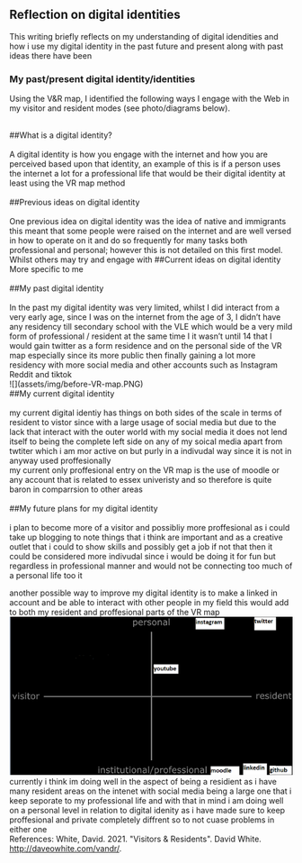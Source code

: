 ## Reflection on digital identities

This writing briefly reflects on my understanding of digital idendities and how i use my digital identity in the past future and present along with past ideas there have been



### My past/present digital identity/identities
Using the V&R map, I identified the following ways I engage with the Web in my visitor and resident modes (see photo/diagrams below). 


<br>
##What is a digital identity? <br>
<br>
A digital identity is how you engage with the internet and how you are perceived based upon that identity, an example of this is if a person uses the internet a lot for a professional life that would be their digital identity at least using the VR map method <br>
<br>
##Previous ideas on digital identity <br>
<br>
One previous idea on digital identity was the idea of native and immigrants this meant that some people were raised on the internet and are well versed in how to operate on it and do so frequently for many tasks both professional and personal; however this is not detailed on this first model. Whilst others may try and engage with 
##Current ideas on digital identity <br>
More specific to me <br>
<br>
##My past digital identity	<br>
<br>
In the past my digital identity was very limited, whilst I did interact from a very early age, since I was on the internet from the age of 3, I didn’t have any residency till secondary school with the VLE which would be a very mild form of professional / resident  at the same time I it wasn’t until 14 that I would gain twitter as a form residence and on the personal side of the VR map especially since its more public then finally gaining a lot more residency with more social media and other accounts such as Instagram Reddit and tiktok <br>
![](assets/img/before-VR-map.PNG)
<br>
##My current digital identity <br>
<br> 
my current digital identiy has things on both sides of the scale in  terms of resident to vistor since with a large usage of social media but due to the lack that interact with the outer world with my social media it does not lend itself to being the complete left side on any of my soical media apart from twtiter which i am mor active on but purly in a indivudal way since it is not in anyway used proffesionally
<br>
my current only proffesional entry on the VR map is the use of moodle or any account that is related to essex univeristy and so therefore is quite baron in comparrsion to other areas <br>
<br>
##My future plans for my digital identity <br>
<br>
i plan to become more of a visitor and possibliy more proffesional as i could take up blogging to note things that i think are important and as a creative outlet that i could to show skills and possibly get a job if not that then it could be considered more indivudal since i would be doing it for fun but regardless in professional manner and would not be connecting too much of a personal life too it <br>

another possible way to improve my digital identity is to make a linked in account and be able to interact with other people in my field this would add to both my resident and proffesional parts of the VR map
![](assets/img/after-VR-map.PNG)
<br>
currently i think im doing well in the aspect of being a residient as i have many resident areas on the intenet with social media being a large one that i keep seporate to my professional life and with that in mind i am doing well on a personal level in relation to digital idenity as i have made sure to keep proffesional and private completely diffrent so to not cuase problems in either one
<br>
References:
White, David. 2021. "Visitors & Residents". David White. http://daveowhite.com/vandr/.
